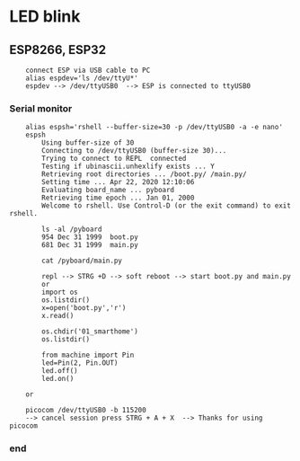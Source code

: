 # LED blink
## ESP8266, ESP32
        connect ESP via USB cable to PC       
        alias espdev='ls /dev/ttyU*'
        espdev --> /dev/ttyUSB0  --> ESP is connected to ttyUSB0

### Serial monitor
        alias espsh='rshell --buffer-size=30 -p /dev/ttyUSB0 -a -e nano'
        espsh
            Using buffer-size of 30
            Connecting to /dev/ttyUSB0 (buffer-size 30)...
            Trying to connect to REPL  connected
            Testing if ubinascii.unhexlify exists ... Y
            Retrieving root directories ... /boot.py/ /main.py/
            Setting time ... Apr 22, 2020 12:10:06
            Evaluating board_name ... pyboard
            Retrieving time epoch ... Jan 01, 2000
            Welcome to rshell. Use Control-D (or the exit command) to exit rshell.
            
            ls -al /pyboard
            954 Dec 31 1999  boot.py
            681 Dec 31 1999  main.py

            cat /pyboard/main.py
            
            repl --> STRG +D --> soft reboot --> start boot.py and main.py
            or
            import os
            os.listdir()
            x=open('boot.py','r')
            x.read()
           
            os.chdir('01_smarthome')
            os.listdir()

            from machine import Pin
            led=Pin(2, Pin.OUT)
            led.off()
            led.on()

        or
           
        picocom /dev/ttyUSB0 -b 115200
        --> cancel session press STRG + A + X  --> Thanks for using picocom
           
### end